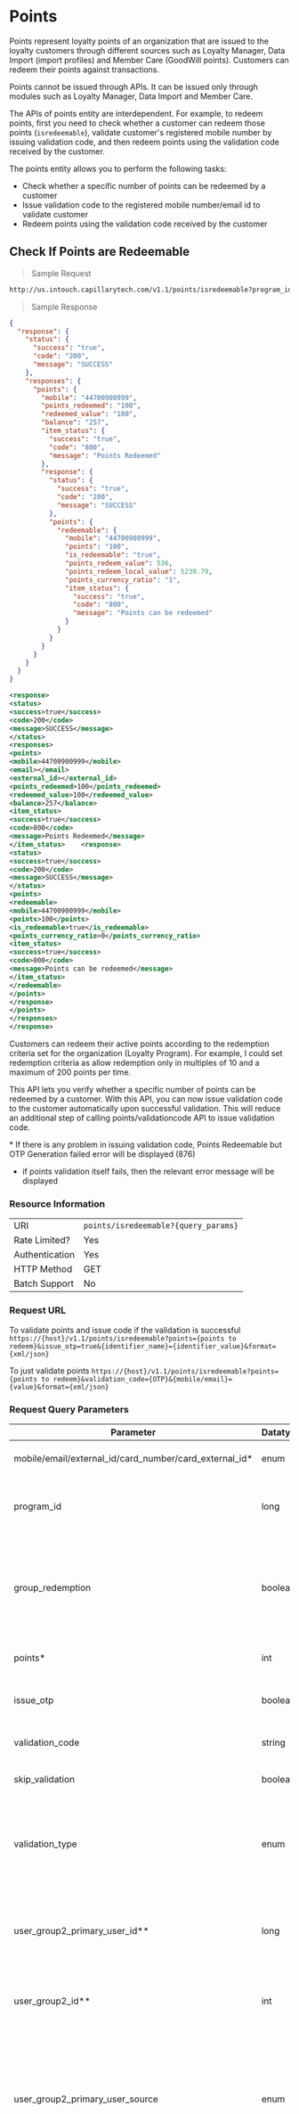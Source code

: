 # Points
Points represent loyalty points of an organization that are issued to the loyalty customers through different sources such as Loyalty Manager, Data Import (import profiles) and Member Care (GoodWill points). Customers can redeem their points against transactions. 

<aside class="warning"> 
Points cannot be issued through APIs. It can be issued only through modules such as Loyalty Manager, Data Import and Member Care. 
</aside>

The APIs of points entity are interdependent. For example, to redeem points, first you need to check whether a customer can redeem those points (`isredeemable`), validate customer's registered mobile number by issuing validation code, and then redeem points using the validation code received by the customer.

The points entity allows you to perform the following tasks:

* Check whether a specific number of points can be redeemed by a customer  
* Issue validation code to the registered mobile number/email id to validate customer 
* Redeem points using the validation code received by the customer

## Check If Points are Redeemable

> Sample Request

```html
http://us.intouch.capillarytech.com/v1.1/points/isredeemable?program_id=504&points=100&issue_otp=true&mobile=44700900999&format=json
```
> Sample Response

```json
{
  "response": {
    "status": {
      "success": "true",
      "code": "200",
      "message": "SUCCESS"
    },
    "responses": {
      "points": {
        "mobile": "44700900999",
        "points_redeemed": "100",
        "redeemed_value": "100",
        "balance": "257",
        "item_status": {
          "success": "true",
          "code": "800",
          "message": "Points Redeemed"
        },
        "response": {
          "status": {
            "success": "true",
            "code": "200",
            "message": "SUCCESS"
          },
          "points": {
            "redeemable": {
              "mobile": "44700900999",
              "points": "100",
              "is_redeemable": "true",
			  "points_redeem_value": 536,
			  "points_redeem_local_value": 5239.79,
              "points_currency_ratio": "1",
              "item_status": {
                "success": "true",
                "code": "800",
                "message": "Points can be redeemed"
              }
            }
          }
        }
      }
    }
  }
}
```

```xml
<response>  
<status>    
<success>true</success>    
<code>200</code>    
<message>SUCCESS</message>  
</status>  
<responses>    
<points>      
<mobile>44700900999</mobile>
<email></email>
<external_id></external_id>
<points_redeemed>100</points_redeemed>      
<redeemed_value>100</redeemed_value>
<balance>257</balance>
<item_status>        
<success>true</success>        
<code>800</code>        
<message>Points Redeemed</message>      
</item_status>    <response>  
<status>    
<success>true</success>    
<code>200</code>    
<message>SUCCESS</message>  
</status>  
<points>    
<redeemable>      
<mobile>44700900999</mobile>      
<points>100</points>
<is_redeemable>true</is_redeemable> 
<points_currency_ratio>0</points_currency_ratio>
<item_status>        
<success>true</success>        
<code>800</code>        
<message>Points can be redeemed</message>      
</item_status>    
</redeemable>  
</points>
</response>
</points>  
</responses>
</response>
```

Customers can redeem their active points according to the redemption criteria set for the organization (Loyalty Program). For example, I could set redemption criteria as allow redemption only in multiples of 10 and a maximum of 200 points per time.

This API lets you verify whether a specific number of points can be redeemed by a customer. With this API, you can now issue validation code to the customer  automatically upon successful validation. This will reduce an additional step of calling points/validationcode API to issue validation code.

<aside class="notice">
* If there is any problem in issuing validation code, Points Redeemable but OTP Generation failed error will be displayed (876)

* if points validation itself fails, then the relevant error message will be displayed
</aside>

 
### Resource Information
| | |
--------- | ----------- |
URI | `points/isredeemable?{query_params}`
Rate Limited? | Yes
Authentication | Yes
HTTP Method | GET
Batch Support | No

### Request URL
To validate points and issue code if the validation is successful
`https://{host}/v1.1/points/isredeemable?points={points to redeem}&issue_otp=true&{identifier_name}={identifier_value}&format={xml/json}`

To just validate points
`https://{host}/v1.1/points/isredeemable?points={points to redeem}&validation_code={OTP}&{mobile/email}={value}&format={xml/json}`

### Request Query Parameters
Parameter | Datatype | Description
--------- | -------- | -----------
mobile/email/external_id/card_number/card_external_id* | enum | Pass any of the registered identifier type.
program_id | long | Unique ID of the loyalty program from which points need to redeem.
group_redemption  | boolean | Pass `true` for group redemption - points earned in one program need to redeem in a different program of the org.
points* | int | Number of points to redeem.
issue_otp | boolean | Pass `true` to issue OTP if the validation is successful.
validation_code | string | OTP issued to the customer's mobile number.
skip_validation | boolean | Pass `true` if you want to skip validation.
validation_type | enum | Preferred mode of validation. Value: `MISSED_CALL`, `SMS`, `INVALID`. Use invalid if you want to `skip_validation`.
user_group2_primary_user_id** | long | Unique user ID of the primary member of the group associated with the points to redeem.
user_group2_id** | int | Unique ID of the group associated with the points to redeem.
user_group2_primary_user_source | enum | Source in which the primary user's identifier is available. Value: `FACEBOOK`, `WEB_ENGAGE`, `WECHAT`, `INSTORE`, `MARTJACK`, `TMALL`, `TAOBAO`, `JD`, `ECOMMERCE`, `WEBSITE`, `LINE`, `MOBILE_APP`.
user_group2_primary_user_accountId | string | Account ID of the source with multiple accounts such as WECHAT.
user_group2_primary_user_identifier_type | enum | Identifier type used for the primary member. Value: `mobile`, `email`, `cardnumber`, `cardExternalId`, `id`.
user_group2_primary_user_identifier_value | string | Value of the specified identifier type.
user_group2_external_id** | string | Unique external ID of the group associated with the points to redeem.
use_default_user_group2** | boolean | Pass `true` to associate the default group with the points to redeem.
use_default_user_group2** | boolean | Pass `true` to associate the default group with the points to redeem.
currency_input | boolean | 



<aside class="notice">Parameters marked with * are mandatory. Any one among the parameters marked with ** is required for group level points redemption.</aside>


### Response Parameters

Parameter | Datatype | Description
--------- | -------- | -----------
points_redeemed | int | Number of points to redeem.
redeemed_value | double | Value of the points to redeem.
balance | int | Remaining points in the customer's account after redemption.
points | int | Number of points to redeem.
is_redeemable | boolean | Whether the points can be redeemed. 
points_redeem_value | int | Value of points in base currency.
points_redeem_local_value | double | Value of points in local currency.
points_currency_ratio | double | 

## Issue Validation Code (to Redeeming Points)

> Sample Request

```html
http://us.intouch.capillarytech.com/v1.1/points/validationcode?mobile=447700900000&points=50&format=json
```

> Sample Response

```json
{
  "response": {
    "status": {
      "success": "true",
      "code": "200",
      "message": "Operation Successful"
    },
    "validation_code": {
      "code": {
        "user_id": "55456",
        "mobile": "44700900999",
        "points": "50",
        "item_status": {
          "success": "true",
          "code": "200",
          "message": "Validation Code Issued by SMS/Email"
        }
      }
    }
  }
}
```

```xml
<response>  
<status>    
<success>true</success>    
<code>200</code>    
<message>Operation Successful</message>  
</status>  
<validation_code>    
<code>      
<user_id>55456</user_id>
<mobile>44700900999</mobile>      
<points>50</points>   
<item_status>        
<success>true</success>        
<code>200</code>        
<message>
Validation Code Issued by SMS/Email
</message>      
</item_status>    
</code>  
</validation_code>
</response>
```

Before making `points/redeem` API call, you need to validate the customer by issuing validation code to the registered mobile number/email id. 

This API allows you to issue a dynamic validation code to the customer's registered mobile number/email id which is required to pass while redeeming points. The validation code is valid only for a specific time period post which it expires automatically. If you try to issue validation code within the validity period, same code will be issued again.

The validity period and communicate via is set on the **OTPConfigurations** page of InTouch > **Settings** > **Organization Setup**

* **OTP code validity period**: The validity of the validation code in minutes
* **Communicate OTP Via**: Mode of sending the validation code, email/sms/both

<aside class="notice"> 
The validation code is issued either to mobile number, or email id or both, based on the configuration set on the page InTouch > Settings > Organization Setup > OTPConfigurations
</aside>

### Resource Information
| | |
--------- | ----------- |
URI | `points/validationcode/{request_params}`
Rate Limited? | Yes
Authentication | Yes
HTTP Method | GET
Batch Support | No

### Request URL
`https://{host}/v1.1/points/validationcode?{identifier}={value}&points={points_to_be_redeemed}&format={xml/json}`

### Request Parameters

Parameter | Datatype | Description
--------- | -------- | -----------
identifier* | enum | Pass any of the identifier types of the customer to issue validation code. Value: `mobile`, `email`, `external_id`, `user_id`.
value* | string | Pass the respective identifier value. For example, `email=tom.sawyer@example.com`
points* | int | Number of points to redeem.

<aside class="notice">Parameters marked with * are mandatory.</aside>

### Response Parameters

Parameter | Datatype | Description
--------- | -------- | -----------
user_id | long | Unique ID of the customer.
mobile | string | Mobile number of the customer.
points | int | Number of points to redeem.



## Redeem Points

> Sample Request

```html
http://us.intouch.capillarytech.com/v1.1/points/redeem?validation_type=SMS&program_id=504&format=json
```

> Sample POST Request

```json
{
	"root": {
		"redeem": [{
			"points_redeemed": 10,
			"customer": {
				"mobile": "44700900999",
				"external_id": "",
				"email": "",
				"card_number": "",
				"card_external_id": ""
			},
			custom_fields [{
			"name": "field1",
			"value": "value1"
			},
			{
			"name": "field1",
			"value": "value1"
			}],
			"redemption_time": "2020-03-13 18:02:34",
			"redemption_purpose": "2020-03-13 18:02:34",
			"transaction_number": "red123",
			"billing_time": "",
			"external_reference_number": "toms12d",
			"till_id": "",
			"notes": "10 points redemption by SMS.",
			"validation_code": "4PZGXC",
			"group_redemption": "false"
			
		}]
	}
}
```

```xml
<?xml version="1.0" encoding="UTF-8"?>
<root>
   <root>
      <redeem>
         <element>
            <customer>
               <email />
               <external_id />
               <mobile>44700900999</mobile>
			   <card_number></card_number>
            </customer>
            <notes>10 points redemption by SMS.</notes>
            <points_redeemed>10</points_redeemed>
            <redemption_time>2020-03-13 18:02:34</redemption_time>
            <till_id />
            <transaction_number>red123</transaction_number>
			<external_reference_number>toms12d</external_reference_number>
            <validation_code>4PZGXC</validation_code>
			<group_redemption>false</group_redemption>
         </element>
      </redeem>
   </root>
</root>
```

> Sample Response

```json
{
	"response": {
		"status": {
			"success": "true",
			"code": 200,
			"message": "Success"
		},
		"responses": {
			"points": {
				"mobile": "919700000000",
				"email": "tom.sawyer@example.com",
				"external_id": "",
				"user_id": "98662653",
				"redemption_id": "r0njPT",
				"points_redeemed": "10",
				"redeemed_value": 10,
				"redeemed_local_value": 10,
				"balance": 2906,
				"side_effects": {
					"effect": [
						{
							"id": 1425658,
							"case_value": "true",
							"num_points": 10,
							"currency_value": 10,
							"validation_code": "4PZGXC",
							"points_redemption_summary_id": "1425658",
							"redeemed_on_bill_number": "red123",
							"redeemed_on_bill_id": -1,
							"type": "points"
						}
					]
				},
				"item_status": {
					"success": "true",
					"code": 800,
					"message": "Points Redeemed"
				}
			}
		}
	}
}
```

```xml
<?xml version="1.0" encoding="UTF-8"?>
<root>
   <response>
      <responses>
         <points>
            <balance>2906</balance>
            <email>tom.sawyer@example.com</email>
            <external_id />
            <item_status>
               <code>800</code>
               <message>Points Redeemed</message>
               <success>true</success>
            </item_status>
            <mobile>919700000000</mobile>
            <points_redeemed>10</points_redeemed>
            <redeemed_local_value>10</redeemed_local_value>
            <redeemed_value>10</redeemed_value>
            <redemption_id>r0njPT</redemption_id>
            <side_effects>
               <effect>
                  <element>
                     <case_value>true</case_value>
                     <currency_value>10</currency_value>
                     <id>1425658</id>
                     <num_points>10</num_points>
                     <points_redemption_summary_id>1425658</points_redemption_summary_id>
                     <redeemed_on_bill_id>-1</redeemed_on_bill_id>
                     <redeemed_on_bill_number>red123</redeemed_on_bill_number>
                     <type>points</type>
                     <validation_code>4PZGXC</validation_code>
                  </element>
               </effect>
            </side_effects>
            <user_id>98662653</user_id>
         </points>
      </responses>
      <status>
         <code>200</code>
         <message>Success</message>
         <success>true</success>
      </status>
   </response>
</root>
```

You can redeem points of a customer using the issued validation code. Ensure that you have validated the points to be redeemed and issued validation code to the customer's mobile number before redeeming. You need to have the validation code to process points redemption.

<aside class="warning"> 
You need to use the validation code within the validity period. You can check the validity set for the validation code in **OTP code validity period** field on InTouch > **Settings** > **Organization Setup** > **OTPConfigurations** page
</aside>

### Resource Information
| | |
--------- | ----------- |
URI | `points/redeem`
Rate Limited? | Yes
Authentication | Yes
HTTP Method | POST
Batch Support | No

### Request URL
`https://{host}/v1.1/points/redeem?{query_param}={param_value}&format={xml/json}`


### Request Query Parameters

Parameter | Datatype | Description
--------- | -------- | -----------
user_group2_primary_user_id** | long | Unique user ID of the primary member of the group associated with the points to redeem.
user_group2_id** | int | Unique ID of the group associated with the points to redeem.
user_group2_external_id** | string | Unique external ID of the group associated with the points to redeem.
user_group2_primary_user_source | enum | Source in which the primary user's identifier is available. Value: `FACEBOOK`, `WEB_ENGAGE`, `WECHAT`, `INSTORE`, `MARTJACK`, `TMALL`, `TAOBAO`, `JD`, `ECOMMERCE`, `WEBSITE`, `LINE`, `MOBILE_APP`.
user_group2_primary_user_accountId | string | Account ID of the source with multiple accounts such as WECHAT.
user_group2_primary_user_identifier_type | enum | Identifier type used for the primary member. Value: `mobile`, `email`, `cardnumber`, `cardExternalId`, `id`.
user_group2_primary_user_identifier_value | string | Value of the specified identifier type.
skip_validation | boolen | Pass `true` to skip customer validation to redeem points.
program_id | long | Unique ID of the program from which points need to be redeemed. Applicable for orgs with multi-loyalty program enabled. 
validation_type | enum | Validation type used to redeem points. Value: `MISSED_CALL`, `SMS`.


<aside class="notice">Any one among the parameters marked with ** is required for group level points redemption. </aside>

### Request Body Parameters
Parameter | Datatype | Description
--------- | -------- | -----------
customer* | obj | Pass any of the registered identifiers of the customer. Value: `mobile`, `email`, `external_id`, `card_number`, `card_external_id`.
points_redeemed* | int | Provide the number of points to be redeemed.
transaction_number | string | Provide the transaction number for which the points has to be redeemed.
external_reference_number | string | Unique external reference number for redemption (say, passed by the integrator). You also need to tag the number to the transaction 
validation_code* | string | Provide the validation code received by the customer through `points/validationcode`.
redemption_time | date-time | Provide the redemption date and time in YYYY-MM-DD HH-MM-SS format.
till_id | string | Till ID from which points are redeemed.
group_redemption | boolean | Pass `true` for cross program redemption, that is, redeem loyalty points earned in a loyalty program in a different loyalty program of the org. Default value is `false`. 
redemption_purpose | string | Purpose of the redemption.
custom_fields | array | Pass points redemption level custom field details in `name` and `value`.

<aside class="notice">Parameters marked with * are mandatory.</aside>


### Response Parameters
Parameter | Datatype | Description
--------- | -------- | -----------
redemption_id | long | Unique reference ID generated for the redemption. This is also required to reverse redeemed points in case of transaction return.
points_redeemed | int | Number of points redeemed.
redeemed_value | double | Value of the points redeemed.
balance | int | Remaining points in the customer's account after redemption.
side_effects | obj | Other effects due to points redemption. You will see details such bill number/ID on which points are redeemed. 




## Response Codes
### Success Codes
| Code  |  Description                 | 
|-------|------------------------------| 
| 800   | Points redeemed successfully | 


### Error Codes
Code | Description
---- | -----------
686 | User is from campaign and has not enrolled in the loyalty program. Points redemption is not applicable for the user.
804 | Insufficient current points.
805 | Insufficient lifetime points.
806 | Insufficient lifetime purchases amount.
807 | Redemptions points not divisible.
809 | Customer is marked as fraud.
818 | Current points are less than points requested for redemption.
819 | Points to redeem exceeds the threshold limit (maximum points that can be redeemed in a transaction).
821 | Points you are trying to redeem are less than the minimum points allowed.
886 | Unable to process points. Please try again later.
887 | Unable to process points. Please try again later.
888 | Invalid configuration. Please report to capillary support.
801 | Points you are trying to redeem are invalid
802 | Mobile number/email id/external id you have entered is invalid
803 | Unable to redeem. The points you are trying to redeem is more than the available points
804 | Insufficient current points.
805 | Insufficient lifetime points.
806 | Insufficient lifetime purchases amount.
807 | Unable to redeem. Make sure that the points you are trying to redeem is a multiple of <X>. Check the points redemption configuration of your organization.
808 | Unable to redeem. Validation code is invalid
809 | Unable to process. Customer is marked as fraud
810 | Mismatch in points for revert API call
811 | The transaction number entered to redeem/revert points is invalid
812 | The points have been reverted already for this transaction number
813 | Insufficient current points available for redemption
814 | No points were redeemed on this transaction number
815 | Unable to process points at this moment. Please try again later
816 | Unable to find customer in this organization
817 | Points redemption failed. 
818 | Points you are trying to redeem are more than the available points
819 | Points you are trying to redeem are more than the maximum allowed redemption limit.<br> Unable to send message to customer
820 | Unable to process. Customer is marked as fraud
821 | Points you are trying to redeem are less than the minimum redemption limit
822 | Unable to find missed call from the registered mobile number
823 | Missed call redemption is disabled for your organization
824 | Mobile number validation is mandatory for redeeming points
825 | Client signature is required
826 | Invalid points category or invalid configuration
827 | Unable to redeem points. Points redemption is enabled for your organization
859 | The redemption time you have passed is invalid
860 | Unable to issue OTP
881 | Customer is not registered into the loyalty program
888 | Configuration is invalid. Please report to Capillary Support
889 | Points processing failed. Please try again later. 
894 | Unable to process points at this moment. Please try again later
895 | Loyalty program is not configured for your organization
898 | Unable to process points at this moment. Please try again later
899 | Configuration is invalid. Please report to Capillary Support
901 | Invalid points or points redemption Id passed.
902	| Redemption ID does not exist.
903 | Unable to redeem points.
904 | Invalid customer details passed.
3045 | Points Redemption is not allowed for the customer with id {x} as the status is fraud.
3802 | Points reversal redeemed points already reversed.